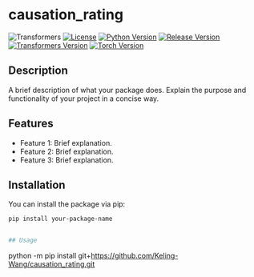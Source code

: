 # causation_rating

![Transformers](https://raw.githubusercontent.com/huggingface/transformers/main/docs/source/imgs/transformers_logo_name.png)
[![License](https://img.shields.io/badge/license-MIT-blue.svg)](LICENSE) 
[![Python Version](https://img.shields.io/badge/python-3.x-blue.svg)](https://www.python.org/) 
[![Release Version](https://img.shields.io/github/v/release/username/repository)](https://github.com/username/repository/releases)
[![Transformers Version](https://img.shields.io/badge/transformers-4.x-orange.svg)](https://huggingface.co/docs/transformers/)
[![Torch Version](https://img.shields.io/badge/torch-1.9+-red.svg)](https://pytorch.org/)


## Description

A brief description of what your package does. Explain the purpose and functionality of your project in a concise way.

## Features

- Feature 1: Brief explanation.
- Feature 2: Brief explanation.
- Feature 3: Brief explanation.

## Installation

You can install the package via pip:

```bash
pip install your-package-name


## Usage
```
python -m pip install git+https://github.com/Keling-Wang/causation_rating.git
```
